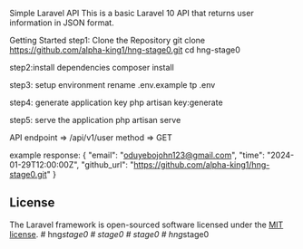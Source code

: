 
Simple Laravel API
This is a basic Laravel 10 API that returns user information in JSON format.

Getting Started
step1: Clone the Repository
    git clone https://github.com/alpha-king1/hng-stage0.git
    cd hng-stage0

step2:install dependencies
    composer install

step3: setup environment
    rename .env.example tp .env


step4: generate application key
    php artisan key:generate

step5: serve the application
    php artisan serve


API endpoint => /api/v1/user
method => GET

example response:
{
    "email": "oduyebojohn123@gmail.com",
    "time": "2024-01-29T12:00:00Z",
    "github_url": "https://github.com/alpha-king1/hng-stage0.git"
}





## License

The Laravel framework is open-sourced software licensed under the [MIT license](https://opensource.org/licenses/MIT).
#   h n g _ s t a g e 0 
 
 #   s t a g e 0 
 
 #   s t a g e 0 
 
 #   h n g _ s t a g e 0 
 
 
